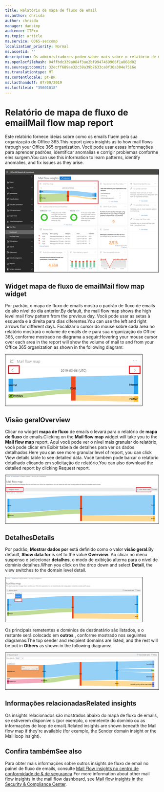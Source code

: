 ```yaml
---
title: Relatório de mapa de fluxo de email
ms.author: chrisda
author: chrisda
manager: dansimp
audience: ITPro
ms.topic: article
ms.service: O365-seccomp
localization_priority: Normal
ms.assetid: ''
description: Os administradores podem saber mais sobre o relatório de mapa de fluxo de emails no painel de fluxo de emails no centro de conformidade do & de segurança.
ms.openlocfilehash: 04ffbdc339a084f3ae2bf9947469966f1a868d02
ms.sourcegitcommit: 32ecff689ae32c59a39b7633ca0f36a304e7516e
ms.translationtype: MT
ms.contentlocale: pt-BR
ms.lasthandoff: 07/09/2019
ms.locfileid: "35601018"
---
```

# <a name="mail-flow-map-report"></a><span data-ttu-id="33da1-103">Relatório de mapa de fluxo de email</span><span class="sxs-lookup"><span data-stu-id="33da1-103">Mail flow map report</span></span>

<span data-ttu-id="33da1-104">Este relatório fornece ideias sobre como os emails fluem pela sua organização do Office 365.</span><span class="sxs-lookup"><span data-stu-id="33da1-104">This report gives insights as to how mail flows through your Office 365 organization.</span></span> <span data-ttu-id="33da1-105">Você pode usar essas informações para aprender padrões, identificar anomalias e corrigir problemas conforme eles surgem.</span><span class="sxs-lookup"><span data-stu-id="33da1-105">You can use this information to learn patterns, identify anomalies, and fix issues as they arise.</span></span>

![O relatório do mapa de fluxo de emails no painel de fluxo de emails no centro de conformidade de & de segurança](media/mail-flow-map-selected.png)

## <a name="mail-flow-map-widget"></a><span data-ttu-id="33da1-107">Widget mapa de fluxo de email</span><span class="sxs-lookup"><span data-stu-id="33da1-107">Mail flow map widget</span></span>

<span data-ttu-id="33da1-108">Por padrão, o mapa de fluxo de emails mostra o padrão de fluxo de emails de alto nível do dia anterior.</span><span class="sxs-lookup"><span data-stu-id="33da1-108">By default, the mail flow map shows the high level mail flow pattern from the previous day.</span></span> <span data-ttu-id="33da1-109">Você pode usar as setas à esquerda e à direita para dias diferentes.</span><span class="sxs-lookup"><span data-stu-id="33da1-109">You can use the left and right arrows for different days.</span></span> <span data-ttu-id="33da1-110">Focalizar o cursor do mouse sobre cada área no relatório mostrará o volume de emails de e para sua organização do Office 365, conforme mostrado no diagrama a seguir:</span><span class="sxs-lookup"><span data-stu-id="33da1-110">Hovering your mouse cursor over each area in the report will show the volume of mail to and from your Office 365 organization as shown in the following diagram:</span></span>

![Setas para a esquerda e para a direita no widget mapa de fluxo de emails](media/mail-flow-map-widget.png)

## <a name="overview"></a><span data-ttu-id="33da1-112">Visão geral</span><span class="sxs-lookup"><span data-stu-id="33da1-112">Overview</span></span>

<span data-ttu-id="33da1-113">Clicar no widget **mapa de fluxo** de emails o levará para o relatório de **mapa de fluxo** de emails.</span><span class="sxs-lookup"><span data-stu-id="33da1-113">Clicking on the **Mail flow map** widget will take you to the **Mail flow map** report.</span></span> <span data-ttu-id="33da1-114">Aqui você pode ver o nível mais granular do relatório, você pode clicar em Exibir tabela de detalhes para ver os dados detalhados.</span><span class="sxs-lookup"><span data-stu-id="33da1-114">Here you can see more granular level of report, you can click View details table to see detailed data.</span></span> <span data-ttu-id="33da1-115">Você também pode baixar o relatório detalhado clicando em solicitação de relatório.</span><span class="sxs-lookup"><span data-stu-id="33da1-115">You can also download the detailed report by clicking Request report.</span></span>

![Exibição de visão geral no relatório de mapa de fluxo de emails](media/mail-flow-map-overview.png)

## <a name="details"></a><span data-ttu-id="33da1-117">Detalhes</span><span class="sxs-lookup"><span data-stu-id="33da1-117">Details</span></span>

<span data-ttu-id="33da1-118">Por padrão, **Mostrar dados por** está definido como o valor **visão geral**.</span><span class="sxs-lookup"><span data-stu-id="33da1-118">By default, **Show data for** is set to the value **Overview**.</span></span> <span data-ttu-id="33da1-119">Ao clicar no menu suspenso e selecionar **detalhes**, o modo de exibição alterna para o nível de domínio detalhes.</span><span class="sxs-lookup"><span data-stu-id="33da1-119">When you click on the drop down and select **Detail**, the view switches to the domain level detail.</span></span>

![Selecionar detalhes em mostrar dados para no modo de exibição visão geral no relatório de mapa de fluxo de emails](media/mail-flow-map-select-detail.png)

<span data-ttu-id="33da1-121">Os principais remetentes e domínios de destinatário são listados, e o restante será colocado em **outros** , conforme mostrado nos seguintes diagramas:</span><span class="sxs-lookup"><span data-stu-id="33da1-121">The top sender and recipient domains are listed, and the rest will be put in **Others** as shown in the following diagrams:</span></span>

![Exibição de detalhes no relatório de mapa de fluxo de emails](media/mail-flow-map-detail.png)

## <a name="related-insights"></a><span data-ttu-id="33da1-123">Informações relacionadas</span><span class="sxs-lookup"><span data-stu-id="33da1-123">Related insights</span></span>

<span data-ttu-id="33da1-124">Os insights relacionados são mostrados abaixo do mapa de fluxo de emails, se estiverem disponíveis (por exemplo, o remetente do domínio ou as informações de loop de email).</span><span class="sxs-lookup"><span data-stu-id="33da1-124">Related insights are shown beneath the Mail flow map if they're available (for example, the Sender domain insight or the Mail loop insight).</span></span>

## <a name="see-also"></a><span data-ttu-id="33da1-125">Confira também</span><span class="sxs-lookup"><span data-stu-id="33da1-125">See also</span></span>

<span data-ttu-id="33da1-126">Para obter mais informações sobre outros insights de fluxo de email no painel de fluxo de emails, consulte [Mail Flow insights no centro de conformidade de & de segurança](mail-flow-insights-v2.md).</span><span class="sxs-lookup"><span data-stu-id="33da1-126">For more information about other mail flow insights in the mail flow dashboard, see [Mail flow insights in the Security & Compliance Center](mail-flow-insights-v2.md).</span></span>